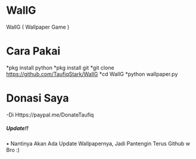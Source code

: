 # WallG
WallG ( Wallpaper Game )
# Cara Pakai
*pkg install python
*pkg install git
*git clone https://github.com/TaufiqStark/WallG
*cd WallG
*python wallpaper.py

# Donasi Saya
-Di Https://paypal.me/DonateTaufiq
##### Update!!
• Nantinya Akan Ada Update Wallpapernya, Jadi Pantengin Terus Github w Bro :)
